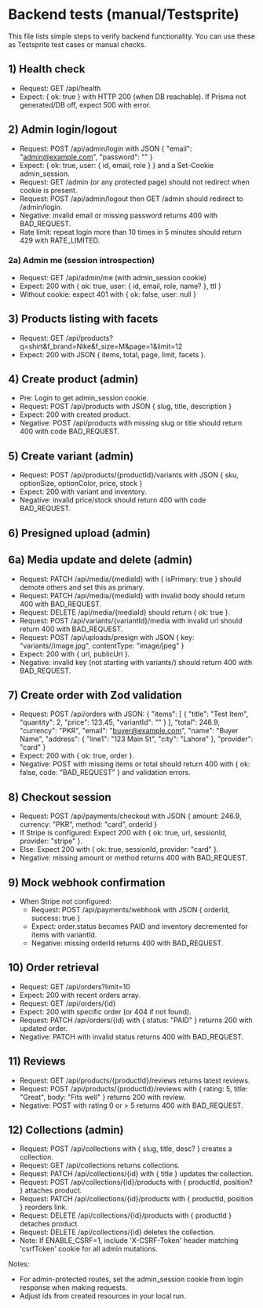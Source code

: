 # Backend tests (manual/Testsprite)

This file lists simple steps to verify backend functionality. You can use these as Testsprite test cases or manual checks.

## 1) Health check
- Request: GET /api/health
- Expect: { ok: true } with HTTP 200 (when DB reachable). If Prisma not generated/DB off, expect 500 with error.

## 2) Admin login/logout
- Request: POST /api/admin/login with JSON { "email": "admin@example.com", "password": "<password>" }
- Expect: { ok: true, user: { id, email, role } } and a Set-Cookie admin_session.
- Request: GET /admin (or any protected page) should not redirect when cookie is present.
- Request: POST /api/admin/logout then GET /admin should redirect to /admin/login.
- Negative: invalid email or missing password returns 400 with BAD_REQUEST.
- Rate limit: repeat login more than 10 times in 5 minutes should return 429 with RATE_LIMITED.

### 2a) Admin me (session introspection)
- Request: GET /api/admin/me (with admin_session cookie)
- Expect: 200 with { ok: true, user: { id, email, role, name? }, ttl }
- Without cookie: expect 401 with { ok: false, user: null }

## 3) Products listing with facets
- Request: GET /api/products?q=shirt&f_brand=Nike&f_size=M&page=1&limit=12
- Expect: 200 with JSON { items, total, page, limit, facets }.

## 4) Create product (admin)
- Pre: Login to get admin_session cookie.
- Request: POST /api/products with JSON { slug, title, description }
- Expect: 200 with created product.
- Negative: POST /api/products with missing slug or title should return 400 with code BAD_REQUEST.

## 5) Create variant (admin)
- Request: POST /api/products/{productId}/variants with JSON { sku, optionSize, optionColor, price, stock }
- Expect: 200 with variant and inventory.
- Negative: invalid price/stock should return 400 with code BAD_REQUEST.

## 6) Presigned upload (admin)
## 6a) Media update and delete (admin)
- Request: PATCH /api/media/{mediaId} with { isPrimary: true } should demote others and set this as primary.
- Request: PATCH /api/media/{mediaId} with invalid body should return 400 with BAD_REQUEST.
- Request: DELETE /api/media/{mediaId} should return { ok: true }.
- Request: POST /api/variants/{variantId}/media with invalid url should return 400 with BAD_REQUEST.
- Request: POST /api/uploads/presign with JSON { key: "variants/<variantId>/image.jpg", contentType: "image/jpeg" }
- Expect: 200 with { url, publicUrl }.
- Negative: invalid key (not starting with variants/) should return 400 with BAD_REQUEST.

## 7) Create order with Zod validation
- Request: POST /api/orders with JSON:
  {
    "items": [
      { "title": "Test Item", "quantity": 2, "price": 123.45, "variantId": "<variantId>" }
    ],
    "total": 246.9,
    "currency": "PKR",
    "email": "buyer@example.com",
    "name": "Buyer Name",
    "address": { "line1": "123 Main St", "city": "Lahore" },
    "provider": "card"
  }
- Expect: 200 with { ok: true, order }.
- Negative: POST with missing items or total should return 400 with { ok: false, code: "BAD_REQUEST" } and validation errors.

## 8) Checkout session
- Request: POST /api/payments/checkout with JSON { amount: 246.9, currency: "PKR", method: "card", orderId }
- If Stripe is configured: Expect 200 with { ok: true, url, sessionId, provider: "stripe" }.
- Else: Expect 200 with { ok: true, sessionId, provider: "card" }.
- Negative: missing amount or method returns 400 with BAD_REQUEST.

## 9) Mock webhook confirmation
- When Stripe not configured:
  - Request: POST /api/payments/webhook with JSON { orderId, success: true }
  - Expect: order.status becomes PAID and inventory decremented for items with variantId.
  - Negative: missing orderId returns 400 with BAD_REQUEST.

## 10) Order retrieval
- Request: GET /api/orders?limit=10
- Expect: 200 with recent orders array.
- Request: GET /api/orders/{id}
- Expect: 200 with specific order (or 404 if not found).
 - Request: PATCH /api/orders/{id} with { status: "PAID" } returns 200 with updated order.
 - Negative: PATCH with invalid status returns 400 with BAD_REQUEST.

## 11) Reviews
- Request: GET /api/products/{productId}/reviews returns latest reviews.
- Request: POST /api/products/{productId}/reviews with { rating: 5, title: "Great", body: "Fits well" } returns 200 with review.
- Negative: POST with rating 0 or > 5 returns 400 with BAD_REQUEST.

## 12) Collections (admin)
- Request: POST /api/collections with { slug, title, desc? } creates a collection.
- Request: GET /api/collections returns collections.
- Request: PATCH /api/collections/{id} with { title } updates the collection.
- Request: POST /api/collections/{id}/products with { productId, position? } attaches product.
- Request: PATCH /api/collections/{id}/products with { productId, position } reorders link.
- Request: DELETE /api/collections/{id}/products with { productId } detaches product.
- Request: DELETE /api/collections/{id} deletes the collection.
- Note: If ENABLE_CSRF=1, include 'X-CSRF-Token' header matching 'csrfToken' cookie for all admin mutations.

Notes:
- For admin-protected routes, set the admin_session cookie from login response when making requests.
- Adjust ids from created resources in your local run.
